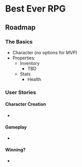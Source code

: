# Best Ever RPG

## Roadmap

### The Basics

- Character (no options for MVP)
- Properties:
  - Inventory
    - TBD
  - Stats
    - Health

### User Stories

#### Character Creation

-

#### Gameplay

-

#### Winning?

-
